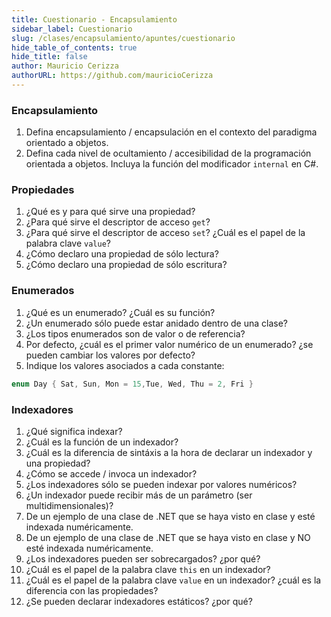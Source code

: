 ```yaml
---
title: Cuestionario - Encapsulamiento
sidebar_label: Cuestionario
slug: /clases/encapsulamiento/apuntes/cuestionario
hide_table_of_contents: true
hide_title: false
author: Mauricio Cerizza
authorURL: https://github.com/mauricioCerizza
---
```

### Encapsulamiento
1. Defina encapsulamiento / encapsulación en el contexto del paradigma orientado a objetos.
2. Defina cada nivel de ocultamiento / accesibilidad de la programación orientada a objetos. Incluya la función del modificador `internal` en C#.

### Propiedades
1. ¿Qué es y para qué sirve una propiedad?
2. ¿Para qué sirve el descriptor de acceso `get`?
3. ¿Para qué sirve el descriptor de acceso `set`? ¿Cuál es el papel de la palabra clave `value`?
4. ¿Cómo declaro una propiedad de sólo lectura?
5. ¿Cómo declaro una propiedad de sólo escritura?

### Enumerados
1. ¿Qué es un enumerado? ¿Cuál es su función?
2. ¿Un enumerado sólo puede estar anidado dentro de una clase?
3. ¿Los tipos enumerados son de valor o de referencia?
4. Por defecto, ¿cuál es el primer valor numérico de un enumerado? ¿se pueden cambiar los valores por defecto?
5. Indique los valores asociados a cada constante:

```csharp
enum Day { Sat, Sun, Mon = 15,Tue, Wed, Thu = 2, Fri }
```

### Indexadores
1.  ¿Qué significa indexar?
2.  ¿Cuál es la función de un indexador?
3.  ¿Cuál es la diferencia de sintáxis a la hora de declarar un indexador y una propiedad?
4.  ¿Cómo se accede / invoca un indexador? 
5.  ¿Los indexadores sólo se pueden indexar por valores numéricos?
6.  ¿Un indexador puede recibir más de un parámetro (ser multidimensionales)?
7.  De un ejemplo de una clase de .NET que se haya visto en clase y esté indexada numéricamente.
8.  De un ejemplo de una clase de .NET que se haya visto en clase y NO esté indexada numéricamente.
9.  ¿Los indexadores pueden ser sobrecargados? ¿por qué? 
10. ¿Cuál es el papel de la palabra clave `this` en un indexador? 
11. ¿Cuál es el papel de la palabra clave `value` en un indexador? ¿cuál es la diferencia con las propiedades?
12. ¿Se pueden declarar indexadores estáticos? ¿por qué?